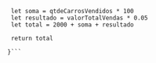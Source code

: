 ```function calculaSalario(qtdeCarrosVendidos, valorTotalVendas) {
 let soma = qtdeCarrosVendidos * 100
 let resultado = valorTotalVendas * 0.05
 let total = 2000 + soma + resultado
 
 return total

}```

